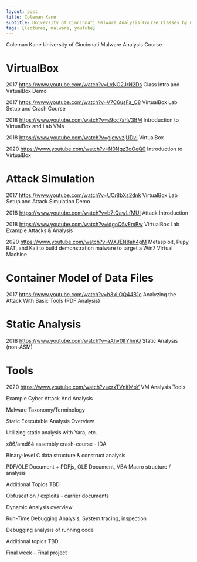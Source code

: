 ```yaml
---
layout: post
title: Coleman Kane
subtitle: University of Cincinnati Malware Analysis Course Classes by Coleman Kane
tags: [lectures, malware, youtube]
---
```


Coleman Kane
University of Cincinnati Malware Analysis Course

# VirtualBox

2017
https://www.youtube.com/watch?v=LxNO2JrN2Ds
Class Intro and VirtualBox Demo

2017
https://www.youtube.com/watch?v=V7C6usFa_O8
VirtualBox Lab Setup and Crash Course

2018
https://www.youtube.com/watch?v=s9cc7ahV3BM
Introduction to VirtualBox and Lab VMs

2018
https://www.youtube.com/watch?v=gjewvzjUDvI
VirtualBox

2020
https://www.youtube.com/watch?v=N0Ngz3oOeQ0
Introduction to VirtualBox

# Attack Simulation

2017
https://www.youtube.com/watch?v=UCr8bXs2dnk
VirtualBox Lab Setup and Attack Simulation Demo

2018
https://www.youtube.com/watch?v=b7tQawLfMUI
Attack Introduction

2018
https://www.youtube.com/watch?v=idgoQ5vEmBw
VirtualBox Lab Example Attacks & Analysis

2020
https://www.youtube.com/watch?v=WXJEN8ah4gM
Metasploit, Pupy RAT, and Kali to build demonstration malware to target a Win7 Virtual Machine

# Container Model of Data Files

2017
https://www.youtube.com/watch?v=h3xLOQ44B1c
Analyzing the Attack With Basic Tools (PDF Analysis)

# Static Analysis

2018
https://www.youtube.com/watch?v=aAhv0lfYhmQ
Static Analysis (non-ASM)

# Tools

2020
https://www.youtube.com/watch?v=crxTVnjfMoY
VM Analysis Tools


Example Cyber Attack And Analysis

Malware Taxonomy/Terminology

Static Executable Analysis Overview

Utilizing static analysis with Yara, etc.

x86/amd64 assembly crash-course - IDA

Binary-level C data structure & construct analysis

PDF/OLE Document + PDFjs, OLE Document, VBA Macro structure / analysis

Additional Topics TBD

Obfuscation / exploits - carrier documents

Dynamic Analysis overview

Run-Time Debugging Analysis, System tracing, inspection

Debugging analysis of running code

Additional topics TBD

Final week - Final project